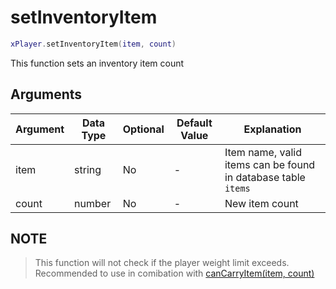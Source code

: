 # setInventoryItem

```lua
xPlayer.setInventoryItem(item, count)
```

This function sets an inventory item count

## Arguments

| Argument | Data Type | Optional | Default Value | Explanation                                                   |
|----------|-----------|----------|---------------|---------------------------------------------------------------|
| item     | string    | No       | -             | Item name, valid items can be found in database table `items` |
| count    | number    | No       | -             | New item count                                                |

## NOTE

> This function will not check if the player weight limit exceeds. Recommended to use in comibation with [canCarryItem(item, count)](./cancarryitem.md)
